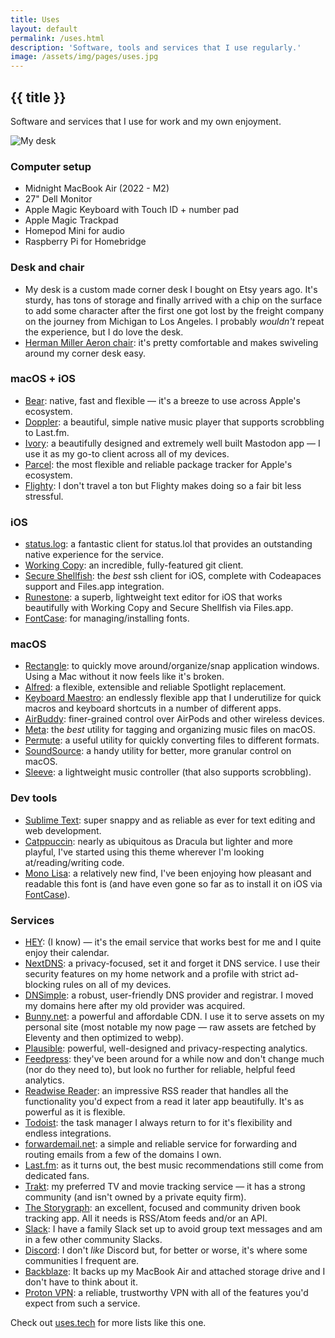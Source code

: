 ```yaml
---
title: Uses
layout: default
permalink: /uses.html
description: 'Software, tools and services that I use regularly.'
image: /assets/img/pages/uses.jpg
---
```

<h2 class="page__header">{{ title }}</h2>

Software and services that I use for work and my own enjoyment.

<img src="https://coryd.dev/assets/img/pages/uses.jpg" alt="My desk" class="image__banner" />

<h3>Computer setup</h3>

- Midnight MacBook Air (2022 - M2)
- 27" Dell Monitor
- Apple Magic Keyboard with Touch ID + number pad
- Apple Magic Trackpad
- Homepod Mini for audio
- Raspberry Pi for Homebridge

<h3>Desk and chair</h3>

- My desk is a custom made corner desk I bought on Etsy years ago. It's sturdy, has tons of storage and finally arrived with a chip on the surface to add some character after the first one got lost by the freight company on the journey from Michigan to Los Angeles. I probably _wouldn't_ repeat the experience, but I do love the desk.
- [Herman Miller Aeron chair](https://www.hermanmiller.com/products/seating/office-chairs/aeron-chairs/): it's pretty comfortable and makes swiveling around my corner desk easy.

<h3>macOS + iOS</h3>

- [Bear](https://bear.app): native, fast and flexible — it's a breeze to use across Apple's ecosystem.
- [Doppler](https://brushedtype.com/doppler): a beautiful, simple native music player that supports scrobbling to Last.fm.
- [Ivory](https://tapbots.com/ivory): a beautifully designed and extremely well built Mastodon app — I use it as my go-to client across all of my devices.
- [Parcel](https://parcelapp.net): the most flexible and reliable package tracker for Apple's ecosystem.
- [Flighty](https://flightyapp.com): I don't travel a ton but Flighty makes doing so a fair bit less stressful.

<h3>iOS</h3>

- [status.log](https://apps.apple.com/us/app/status-log/id6444921793): a fantastic client for status.lol that provides an outstanding native experience for the service.
- [Working Copy](https://workingcopy.app): an incredible, fully-featured git client.
- [Secure Shellfish](https://secureshellfish.app): the *best* ssh client for iOS, complete with Codeapaces support and Files.app integration.
- [Runestone](https://runestone.app): a superb, lightweight text editor for iOS that works beautifully with Working Copy and Secure Shellfish via Files.app.
- [FontCase](https://apps.apple.com/us/app/fontcase-manage-your-type/id1205074470): for managing/installing fonts.

<h3>macOS</h3>

- [Rectangle](https://rectangleapp.com): to quickly move around/organize/snap application windows. Using a Mac without it now feels like it's broken.
- [Alfred](https://alfredapp.com): a flexible, extensible and reliable Spotlight replacement.
- [Keyboard Maestro](https://www.keyboardmaestro.com): an endlessly flexible app that I underutilize for quick macros and keyboard shortcuts in a number of different apps.
- [AirBuddy](https://v2.airbuddy.app): finer-grained control over AirPods and other wireless devices.
- [Meta](https://www.nightbirdsevolve.com/meta): the _best_ utility for tagging and organizing music files on macOS.
- [Permute](https://software.charliemonroe.net/permute): a useful utility for quickly converting files to different formats.
- [SoundSource](https://rogueamoeba.com/soundsource): a handy utility for better, more granular control on macOS.
- [Sleeve](https://replay.software/sleeve): a lightweight music controller (that also supports scrobbling).

<h3>Dev tools</h3>

- [Sublime Text](https://www.sublimetext.com): super snappy and as reliable as ever for text editing and web development.
- [Catppuccin](https://github.com/catppuccin): nearly as ubiquitous as Dracula but lighter and more playful, I've started using this theme wherever I'm looking at/reading/writing code.
- [Mono Lisa](https://monolisa.dev): a relatively new find, I've been enjoying how pleasant and readable this font is (and have even gone so far as to install it on iOS via [FontCase](https://apps.apple.com/us/app/fontcase-manage-your-type/id1205074470)).

<h3>Services</h3>

- [HEY](https://hey.com): (I know) — it's the email service that works best for me and I quite enjoy their calendar.
- <a class="plausible-event-name=NextDNS+referral" href="https://nextdns.io/?from=m56mt3z6">NextDNS</a>: a privacy-focused, set it and forget it DNS service. I use their security features on my home network and a profile with strict ad-blocking rules on all of my devices.
- <a class="plausible-event-name=DNSimple+referral" href="https://dnsimple.com/r/3a7cbb9e15df8f">DNSimple</a>: a robust, user-friendly DNS provider and registrar. I moved my domains here after my old provider was acquired.
- <a class="plausible-event-name=bunny+referral" href="https://bunny.net?ref=revw3mehej">Bunny.net</a>: a powerful and affordable CDN. I use it to serve assets on my personal site (most notable my now page — raw assets are fetched by Eleventy and then optimized to webp).
- [Plausible](https://plausible.io): powerful, well-designed and privacy-respecting analytics.
- <a class="plausible-event-name=Feedpress+referral" href="https://feedpress.com/?affid=34370">Feedpress</a>: they've been around for a while now and don't change much (nor do they need to), but look no further for reliable, helpful feed analytics.
- [Readwise Reader](https://readwise.io/read): an impressive RSS reader that handles all the functionality you'd expect from a read it later app beautifully. It's as powerful as it is flexible.
- [Todoist](https://todoist.com): the task manager I always return to for it's flexibility and endless integrations.
- [forwardemail.net](https://forwardemail.net): a simple and reliable service for forwarding and routing emails from a few of the domains I own.
- [Last.fm](https://last.fm): as it turns out, the best music recommendations still come from dedicated fans.
- [Trakt](https://trakt.tv): my preferred TV and movie tracking service — it has a strong community (and isn't owned by a private equity firm).
- [The Storygraph](https://thestorygraph.com): an excellent, focused and community driven book tracking app. All it needs is RSS/Atom feeds and/or an API.
- [Slack](http://slack.com): I have a family Slack set up to avoid group text messages and am in a few other community Slacks.
- [Discord](http://discord.com): I don't _like_ Discord but, for better or worse, it's where some communities I frequent are.
- [Backblaze](https://backblaze.com): It backs up my MacBook Air and attached storage drive and I don't have to think about it.
- <a class="no-underline plausible-event-name=Proton+referral" href="https://pr.tn/ref/X775YX40Z50G">Proton VPN</a>: a reliable, trustworthy VPN with all of the features you'd expect from such a service.

Check out [uses.tech](https://uses.tech) for more lists like this one.
